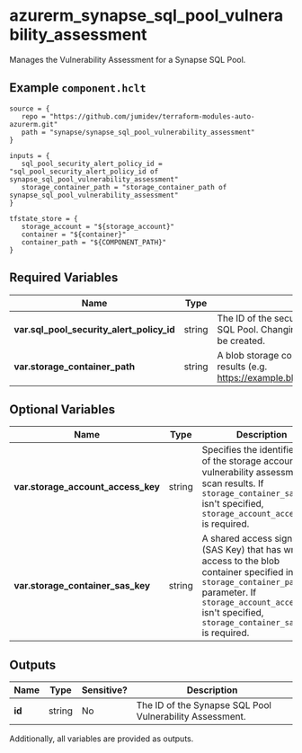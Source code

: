 # azurerm_synapse_sql_pool_vulnerability_assessment

Manages the Vulnerability Assessment for a Synapse SQL Pool.

## Example `component.hclt`

```hcl
source = {
   repo = "https://github.com/jumidev/terraform-modules-auto-azurerm.git" 
   path = "synapse/synapse_sql_pool_vulnerability_assessment" 
}

inputs = {
   sql_pool_security_alert_policy_id = "sql_pool_security_alert_policy_id of synapse_sql_pool_vulnerability_assessment" 
   storage_container_path = "storage_container_path of synapse_sql_pool_vulnerability_assessment" 
}

tfstate_store = {
   storage_account = "${storage_account}" 
   container = "${container}" 
   container_path = "${COMPONENT_PATH}" 
}

```

## Required Variables

| Name | Type |  Description |
| ---- | --------- |  ----------- |
| **var.sql_pool_security_alert_policy_id** | string |  The ID of the security alert policy of the Synapse SQL Pool. Changing this forces a new resource to be created. | 
| **var.storage_container_path** | string |  A blob storage container path to hold the scan results (e.g. <https://example.blob.core.windows.net/VaScans/>). | 

## Optional Variables

| Name | Type |  Description |
| ---- | --------- |  ----------- |
| **var.storage_account_access_key** | string |  Specifies the identifier key of the storage account for vulnerability assessment scan results. If `storage_container_sas_key` isn't specified, `storage_account_access_key` is required. | 
| **var.storage_container_sas_key** | string |  A shared access signature (SAS Key) that has write access to the blob container specified in `storage_container_path` parameter. If `storage_account_access_key` isn't specified, `storage_container_sas_key` is required. | 



## Outputs

| Name | Type | Sensitive? | Description |
| ---- | ---- | --------- | --------- |
| **id** | string | No  | The ID of the Synapse SQL Pool Vulnerability Assessment. | 

Additionally, all variables are provided as outputs.
